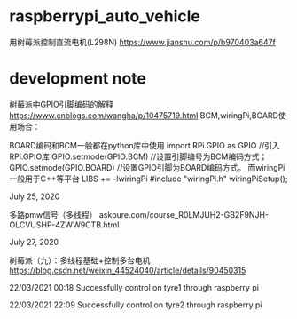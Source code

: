 # raspberrypi_auto_vehicle

用树莓派控制直流电机(L298N)
https://www.jianshu.com/p/b970403a647f

# development note
树莓派中GPIO引脚编码的解释
https://www.cnblogs.com/wangha/p/10475719.html
BCM,wiringPi,BOARD使用场合：

BOARD编码和BCM一般都在python库中使用
import RPi.GPIO as GPIO  //引入RPi.GPIO库
GPIO.setmode(GPIO.BCM) //设置引脚编号为BCM编码方式；
GPIO.setmode(GPIO.BOARD) //设置GPIO引脚为BOARD编码方式。
而wiringPi一般用于C++等平台
LIBS += -lwiringPi
#include "wiringPi.h"
wiringPiSetup();



July 25, 2020 

多路pmw信号（多线程）
askpure.com/course_R0LMJUH2-GB2F9NJH-OLCVUSHP-4ZWW9CTB.html

July 27, 2020 

树莓派（九）：多线程基础+控制多台电机
https://blog.csdn.net/weixin_44524040/article/details/90450315



22/03/2021 00:18
Successfully control on tyre1 through raspberry pi

22/03/2021 22:09
Successfully control on tyre2 through raspberry pi